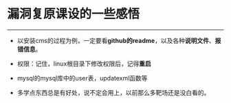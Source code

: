 # 漏洞复原课设的一些感悟

------

* 以安装cms的过程为例，一定要看**github的readme**，以及各种**说明文件**、**报错信息**。

* 权限：记住，linux根目录下修改权限后，记得**重启**

* mysql的mysql库中的user表，updatexml函数等

* 多学点东西总是有好处，说不定会用上，以前那么多靶场还是没白看的。
